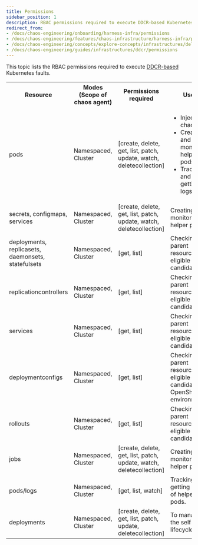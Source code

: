 ```yaml
---
title: Permissions
sidebar_position: 1
description: RBAC permissions required to execute DDCR-based Kubernetes faults.
redirect_from:
- /docs/chaos-engineering/onboarding/harness-infra/permissions
- /docs/chaos-engineering/features/chaos-infrastructure/harness-infra/permissions
- /docs/chaos-engineering/concepts/explore-concepts/infrastructures/delegate/permissions
- /docs/chaos-engineering/guides/infrastructures/ddcr/permissions
---
```


This topic lists the RBAC permissions required to execute [DDCR-based](/docs/chaos-engineering/guides/infrastructures/types/ddcr#what-is-ddcr) Kubernetes faults.

<table>
<tr>
<th> Resource </th>
<th> Modes (Scope of chaos agent) </th>
<th> Permissions required </th>
<th> Uses </th>
</tr>
<tr>
<td> pods </td>
<td> Namespaced, Cluster </td>
<td> [create, delete, get, list, patch, update, watch, deletecollection] </td>
<td> <ul><li> Injecting chaos. </li>
<li> Creating and monitoring helper pods. </li>
<li>Tracking and getting logs </li></ul></td>
</tr>
<tr>
<td> secrets, configmaps, services </td>
<td> Namespaced, Cluster </td>
<td> [create, delete, get, list, patch, update, watch, deletecollection] </td>
<td> Creating and monitoring helper pods.  </td>
</tr>
<tr>
<td> deployments, replicasets, daemonsets, statefulsets</td>
<td> Namespaced, Cluster </td>
<td> [get, list] </td>
<td> Checking app parent resources as eligible chaos candidate. </td>
</tr>
<tr>
<td> replicationcontrollers</td>
<td> Namespaced, Cluster </td>
<td> [get, list] </td>
<td> Checking app parent resources as eligible chaos candidate. </td>
</tr>
<tr>
<td> services </td>
<td> Namespaced, Cluster </td>
<td> [get, list] </td>
<td> Checking app parent resources as eligible chaos candidate. </td>
</tr>
<tr>
<td> deploymentconfigs </td>
<td> Namespaced, Cluster </td>
<td> [get, list] </td>
<td> Checking app parent resources as eligible chaos candidate in OpenShift environments. </td>
</tr>
<tr>
<td> rollouts </td>
<td> Namespaced, Cluster </td>
<td> [get, list] </td>
<td> Checking app parent resources as eligible chaos candidate. </td>
</tr>
<tr>
<td> jobs </td>
<td> Namespaced, Cluster </td>
<td> [create, delete, get, list, patch, update, watch, deletecollection] </td>
<td> Creating and monitoring helper pods. </td>
</tr>
<tr>
<td> pods/logs</td>
<td> Namespaced, Cluster </td>
<td> [get, list, watch] </td>
<td> Tracking and getting logs of helper pods. </td>
</tr>
<tr>
<td> deployments</td>
<td> Namespaced, Cluster </td>
<td> [create, delete, get, list, patch, update, deletecollection] </td>
<td> To manage the self pod lifecycle. </td>
</tr>
</table>

